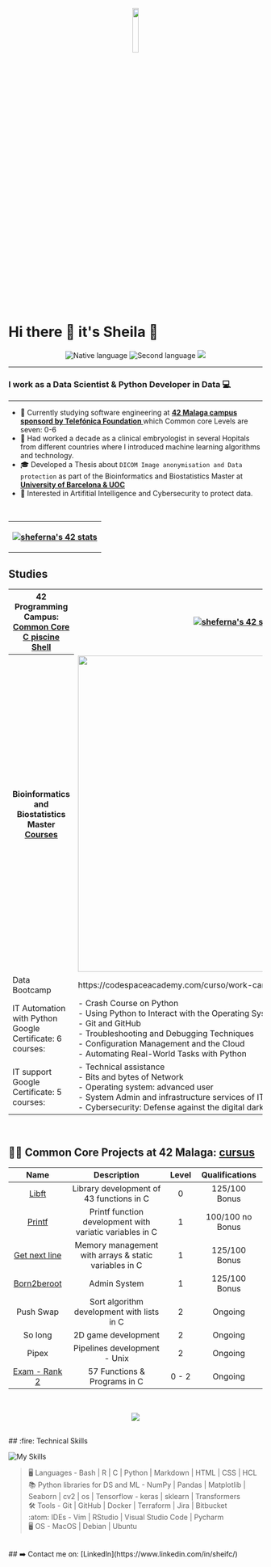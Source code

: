 <p align="center"><img width=15%" src="" alt="" /></p>

# Hi there 👋 it's Sheila 🤗
 <p align="center">
        <img src="https://img.shields.io/badge/Nat-🇪🇸-%23aaaaaa.svg?style=flat" alt="Native language"/>
        <img src="https://img.shields.io/badge/C1-🇬🇧-%23aaaaaa.svg?style=flat" alt="Second language"/>
        <img src="https://komarev.com/ghpvc/?username=Sheifc&style=flat&color=blue"></a>
</p>

---

### I work as a Data Scientist & Python Developer in Data  💻

---

- 🔭 Currently studying software engineering at **<a href="https://www.42malaga.com/"> 42 Malaga campus sponsord by Telefónica Foundation </a>** which Common core Levels are seven: 0-6
- 🔬 Had worked a decade as a clinical embryologist in several Hopitals from different countries where I introduced machine learning algorithms and technology. 
- 🎓 Developed a Thesis about `DICOM Image anonymisation and Data protection` as part of the Bioinformatics and Biostatistics Master at **<a href="https://campus.uoc.edu/"> University of Barcelona & UOC </a>**
- 👀 Interested in Artifitial Intelligence and Cybersecurity to protect data. 

<br>
<table>
  <tr>
    <th>
      <a href="https://github.com/oakoudad/badge42">
        <p align="center"><img src="https://badge.mediaplus.ma/greenbinary/sheferna?1337Badge=off&UM6P=off" alt="sheferna's 42 stats" />
      </a>
    </th>
  </tr>
</table>

<h2>Studies</h2>

<table style="width:100%">
  <tr>
    <th>42 Programming Campus:<br><a href="https://github.com/Sheifc/42cursus">Common Core</a><br><a href="https://github.com/Sheifc/42-C-piscine">C piscine</a><br><a href="https://github.com/Sheifc/Shell-42-C-piscine">Shell</a><br></th>
    <th><a href="https://github.com/oakoudad/badge42"><img src="https://badge.mediaplus.ma/greenbinary/sheferna?1337Badge=off&UM6P=off" alt="sheferna's 42 stats" /></a></th>
  </tr>
  <tr>
    <th>Bioinformatics and Biostatistics Master<br><a href="https://github.com/Sheifc/Bioinformatics-and-Biostatistic-Master">Courses<br></th>
    <td><img width="626" alt="" src=""></a></td>
  </tr>
   <tr>
    <td>Data Bootcamp</td>
    <td>https://codespaceacademy.com/curso/work-camp-data-science/</td>
  </tr>
  <tr>
    <td>IT Automation with Python Google Certificate: 6 courses:</td>
    <td>- Crash Course on Python<br>- Using Python to Interact with the Operating System<br>- Git and GitHub<br>- Troubleshooting and Debugging Techniques<br>- Configuration Management and the Cloud<br>- Automating Real-World Tasks with Python</td>
   </tr>
   <tr>
    <td>IT support Google Certificate: 5 courses:</td> 
    <td>- Technical assistance<br>- Bits and bytes of Network<br>- Operating system: advanced user<br>- System Admin and infrastructure services of IT<br>- Cybersecurity: Defense against the digital dark arts</td>
   </tr>
</table>

<br>

## 👩‍💻 Common Core Projects at 42 Malaga: [cursus](https://github.com/Sheifc/42cursus/tree/main)
|	Name                                               |	Description                                    | Level | Qualifications |
|:--------------------------------------------------:|:----------------------------------------------:|:-----:|:-------------:|
|	[Libft](https://github.com/Sheifc/42cursus/tree/main/libft) |  Library development of 43 functions in C      | 0 | 125/100 Bonus |
| [Printf](https://github.com/Sheifc/42cursus/tree/main/printf) | Printf function development with variatic variables in C | 1 | 100/100 no Bonus |
| [Get next line](https://github.com/Sheifc/42cursus/tree/main/GNL) | Memory management with arrays & static variables in C | 1 | 125/100 Bonus |
| [Born2beroot](https://github.com/Sheifc/42cursus/tree/main/Born2beroot) | Admin System | 1 | 125/100 Bonus |
| Push Swap | Sort algorithm development with lists in C | 2 | Ongoing |
| So long | 2D game development | 2 | Ongoing | 
| Pipex | Pipelines development - Unix | 2 | Ongoing | 
| [Exam - Rank 2](https://github.com/Sheifc/Rank2_Exam/tree/main) | 57 Functions & Programs in C | 0 - 2 | Ongoing | 
<br>
<p align="center">
  <img src="https://github-readme-stats.vercel.app/api/top-langs/?username=Sheifc&layout=compact&theme=dark&hide_border=true" />
</p>
<br>
## :fire: Technical Skills

![My Skills](https://skillicons.dev/icons?i=c,bash,python,r,vim,vscode,git,html,css,github)
> :desktop_computer:  Languages - Bash | R | C | Python | Markdown | HTML | CSS | HCL  
> 📚 Python libraries for DS and ML - NumPy | Pandas | Matplotlib | Seaborn | cv2 | os | Tensorflow - keras | sklearn | Transformers  
> :hammer_and_wrench:  Tools -  Git | GitHub | Docker | Terraform | Jira | Bitbucket  
> :atom:  IDEs -   Vim | RStudio | Visual Studio Code | Pycharm  
> :desktop_computer: OS - MacOS | Debian | Ubuntu  
<br>
## ➡️ Contact me on: 
[LinkedIn](https://www.linkedin.com/in/sheifc/)



